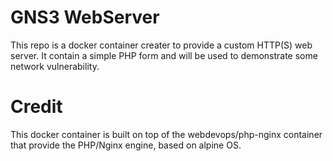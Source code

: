 # GNS3 WebServer

This repo is a docker container creater to provide a custom HTTP(S) web server. It contain a simple PHP form and will be used to demonstrate some network vulnerability.

# Credit

This docker container is built on top of the webdevops/php-nginx container that provide the PHP/Nginx engine, based on alpine OS.